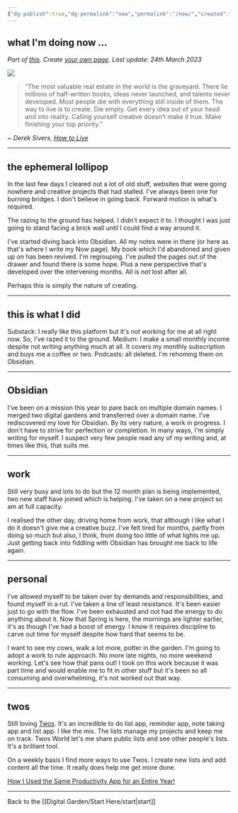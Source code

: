 ```yaml
---
{"dg-publish":true,"dg-permalink":"now","permalink":"/now/","created":"","updated":""}
---
```



## what I'm doing now ... 

*Part of [this](https://nownownow.com/about). Create [your own page](https://nownownow.com/about). Last update: 24th March 2023*

![](https://source.unsplash.com/KjnR2yEgit0/1900x1200)

> “The most valuable real estate in the world is the graveyard. There lie millions of half-written books, ideas never launched, and talents never developed. Most people die with everything still inside of them. The way to live is to create. Die empty. Get every idea out of your head and into reality. Calling yourself creative doesn’t make it true. Make finishing your top priority.”

~ *Derek Sivers, [How to Live](https://londonwriterssalon.us4.list-manage.com/track/click?u=8b047263967451488070a8ad0&id=b1c88d16a9&e=bc5cbc9b90)*

---

## the ephemeral lollipop

In the last few days I cleared out a lot of old stuff, websites that were going nowhere and creative projects that had stalled. I've always been one for burning bridges. I don't believe in going back. Forward motion is what's required. 

The razing to the ground has helped. I didn't expect it to. I thought I was just going to stand facing a brick wall until I could find a way around it.

I've started diving back into Obsidian. All my notes were in there (or here as that's where I write my Now page). My book which I'd abandoned and given up on has been revived. I'm regrouping. I've pulled the pages out of the drawer and found there is some hope. Plus a new perspective that's developed over the intervening months. All is not lost after all.

Perhaps this is simply the nature of creating.

---

## this is what I did

Substack: I really like this platform but it's not working for me at all right now. So, I've razed it to the ground.
Medium: I make a small monthly income despite not writing anything much at all. It covers my monthly subscription and buys me a coffee or two.
Podcasts: all deleted. I'm rehoming them on Obsidian.

---

## Obsidian

I've been on a mission this year to pare back on multiple domain names. I merged two digital gardens and transferred over a domain name. I've rediscovered my love for Obsidian. By its very nature, a work in progress. I don't have to strive for perfection or completion. In many ways, I'm simply writing for myself. I suspect very few people read any of my writing and, at times like this, that suits me. 

---

## work

Still very busy and lots to do but the 12 month plan is being implemented, two new staff have joined which is helping. I've taken on a new project so am at full capacity.

I realised the other day, driving home from work, that although I like what I do it doesn't give me a creative buzz. I've felt tired for months, partly from doing so much but also, I think, from doing too little of what lights me up. Just getting back into fiddling with Obsidian has brought me back to life again.

---

## personal

I've allowed myself to be taken over by demands and responsibilities, and found myself in a rut. I've taken a line of least resistance. It's been easier just to go with the flow. I've been exhausted and not had the energy to do anything about it. Now that Spring is here, the mornings are lighter earlier, it's as though I've had a boost of energy. I know it requires discipline to carve out time for myself despite how hard that seems to be. 

I want to see my cows, walk a lot more, potter in the garden. I'm going to adopt a work to rule approach. No more late nights, no more weekend working. Let's see how that pans out! I took on this work because it was part time and would enable me to fit in other stuff but it's been so all consuming and overwhelming, it's not worked out that way. 

---

## twos

Still loving [Twos](https://www.TwosApp.com?code=nicola). It's an incredible to do list app, reminder app, note taking app and list app. I like the mix. The lists manage my projects and keep me on track. Twos World let's me share public lists and see other people's lists. It's a brilliant tool. 

On a weekly basis I find more ways to use Twos. I create new lists and add content all the time. It really does help me get more done.

[How I Used the Same Productivity App for an Entire Year!](https://medium.com/talkingtech/how-i-used-the-same-productivity-app-for-an-entire-year-41924d15028c?sk=f2ac98f5fa8523b142f915a6e1ce2af6)

---

Back to the [[Digital Garden/Start Here/start\|start]]
